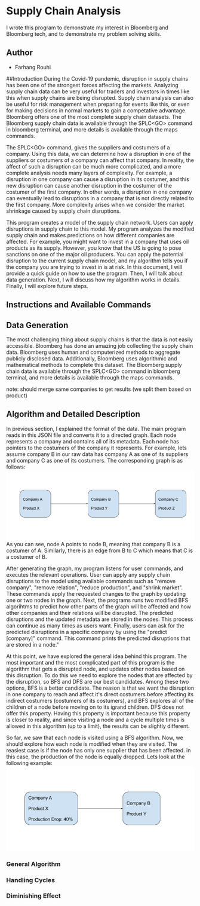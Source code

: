 # Supply Chain Analysis
I wrote this program to demonstrate my interest in Bloomberg and Bloomberg tech, and to demonstrate my problem solving skills.
## Author
* Farhang Rouhi

##Introduction
During the Covid-19 pandemic, disruption in supply chains has been one of the strongest forces affecting the markets.
Analyzing supply chain data can be very useful for traders and investors in times like this when supply chains are being disrupted.
Supply chain analysis can also be useful for risk management when preparing for events like this, or even for making decisions in normal markets to gain a competative advantage.
Bloomberg offers one of the most complete supply chain datasets. The Bloomberg supply chain data is available through the SPLC\<GO> command in bloomberg terminal, and more details 
is available through the maps commands.

The SPLC\<GO> command, gives the suppliers and costumers of a company.
Using this data, we can determine how a disruption in one of the suppliers or costumers of a company can affect that company.
In reality, the affect of such a disruption can be much more complicated, and a more complete analysis needs many layers of complexity.
For example, a disruption in one company can cause a disruption in its costumer, and this new disruption can cause another disruption in the costumer
of the costumer of the first company. In other words, a disruption in one company can eventually lead to disruptions in a company that is not
directly related to the first company. More complexity arises when we consider the market shrinkage caused by supply chain disruptions.

This program creates a model of the supply chain network. Users can apply disruptions in supply chain to this model.
My program analyzes the modified supply chain and makes predictions on how different companies are affected. For example, you might want
to invest in a company that uses oil products as its supply. However, you know that the US is going to pose sanctions on one of the major 
oil producers. You can apply the potential disruption to the current supply chain model, and my algorithm tells you
if the company you are trying to invest in is at risk. In this document, I will provide a quick guide on how to use the program. Then, I will 
talk about data generation. Next, I will discuss how my algorithm works in details. Finally, I will explore future steps.

## Instructions and Available Commands

## Data Generation
The most challenging thing about supply chains is that the data is not easily accessible. Bloomberg has done an amazing job collecting the supply chain data.
Bloomberg uses human and computerized methods to aggregate publicly disclosed data. Additionally, Bloomberg uses algorithmic and mathematical
methods to complete this dataset. The Bloomberg supply chain data is available through the SPLC\<GO> command in bloomberg terminal, and more details 
is available through the maps commands.

note: should merge same companies to get results (we split them based on product)

## Algorithm and Detailed Description
In previous section, I explained the format of the data. The main program reads in this JSON file and converts it to a directed graph.
Each node represents a company and contains all of its metadata. Each node has pointers to the costumers of the company it represents.
For example, lets assume company B in our raw data has company A as one of its suppliers and company C as one of its costumers.
The corresponding graph is as follows:
![graph 1](resources/graph1.png)
As you can see, node A points to node B, meaning that company B is a costumer of A. Similarly, there is an edge from B to C which means that C is a costumer of B.

After generating the graph, my program listens for user commands, and executes the relevant operations. User can apply any supply chain disruptions to the model using available commands
such as "remove company", "remove relation", "reduce production", and "shrink market". These commands apply the requested changes to the graph by updating one or two nodes in the graph.
Next, the programs runs two modified BFS algorihtms to predict how other parts of the graph will be affected and how other companies and their relations will be disrupted. The predicted disruptions and the updated metadata are stored in the nodes. This process can continue as many times as users want. Finally, users can ask for the predicted disruptions in a specific company by
using the "predict [company]" command. This command prints the predicted disruptions that are stored in a node."

At this point, we have explored the general idea behind this program. The most important and the most complicated part of this program is the algorithm that gets a disrupted node, and updates other nodes based on this disruption. To do this we need to explore the nodes that are affected by the disruption, so BFS and DFS are our best candidates.
Among these two options, BFS is a better candidate. The reason is that we want the disruption in one company to reach and affect it's direct costumers before affecting its indirect costumers (costumers of its costumers), and BFS explores all of the children of a node before moving on to its igrand children. DFS does not offer this property. Having this property is important because this property is closer to reality, and since visiting a node and a cycle multiple times is allowed in this algorithm (up to a limit), the results can be slightly different.

So far, we saw that each node is visited using a BFS algorithm. Now, we should explore how each node is modified when they are visited. The reasiest case is if the node has only one supplier that has been affected. in this case, the production of the node is equally dropped. Lets look at the following example:
![graph 1](resources/graph2.png)


### General Algorithm


### Handling Cycles

### Diminishing Effect









